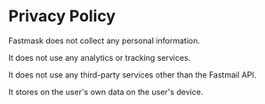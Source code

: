 # Privacy Policy

Fastmask does not collect any personal information.

It does not use any analytics or tracking services.

It does not use any third-party services other than the Fastmail API.

It stores on the user's own data on the user's device.
